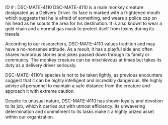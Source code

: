 ID # : DSC-MATE-4110
DSC-MATE-4110 is a male monkey creature designated as a Delivery Driver. Its face is marked with a frightened mouth which suggests that he is afraid of something, and wears a police cap on his head as he scouts the area for his destination. It is also known to wear a gold chain and a normal gas mask to protect itself from toxins during its travels.

According to our researchers, DSC-MATE-4110 values tradition and may have a no-nonsense attitude. As a result, it has a playful side and often shares humorous stories and jokes passed down through its family or community. The monkey creature can be mischievous at times but takes its duty as a delivery driver seriously.

DSC-MATE-4110's species is not to be taken lightly, as previous encounters suggest that it can be highly intelligent and incredibly dangerous. We highly advise all personnel to maintain a safe distance from the creature and approach it with extreme caution.

Despite its unusual nature, DSC-MATE-4110 has shown loyalty and devotion to its job, which it carries out with utmost efficiency. Its unwavering determination and commitment to its tasks make it a highly prized asset within our organization.